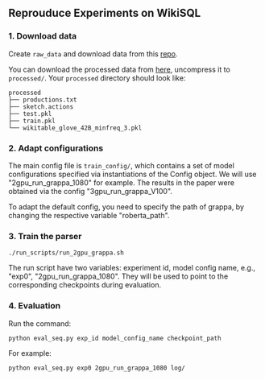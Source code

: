 ## Reprouduce Experiments on WikiSQL

### 1. Download data

Create `raw_data` and download data from this [repo](https://github.com/ppasupat/WikiTableQuestions).

You can download the processed data from [here](https://drive.google.com/file/d/1tNauEhpcl21cWHhl5ciQmIHV6fKOjaar/view), uncompress it to `processed/`. 
Your `processed` directory should look like:

```
processed
├── productions.txt
├── sketch.actions
├── test.pkl
├── train.pkl
└── wikitable_glove_42B_minfreq_3.pkl
```

### 2. Adapt configurations

The main config file is `train_config/`, which contains a set of model configurations specified via instantiations of 
the Config object. We will use "2gpu_run_grappa_1080" for example. 
The results in the paper were obtained via the config "3gpu_run_grappa_V100".

To adapt the default config, you need to specify the path of grappa, by changing the respective variable "roberta_path".

### 3. Train the parser

    ./run_scripts/run_2gpu_grappa.sh

The run script have two variables: experiment id, model config name, e.g., "exp0", "2gpu_run_grappa_1080". 
They will be used to point to the corresponding checkpoints during evaluation.

### 4. Evaluation

Run the command:

    python eval_seq.py exp_id model_config_name checkpoint_path

For example:

    python eval_seq.py exp0 2gpu_run_grappa_1080 log/
